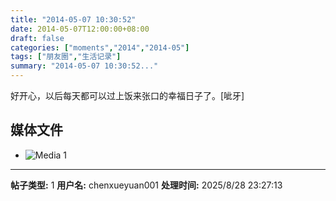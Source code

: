 ```yaml
---
title: "2014-05-07 10:30:52"
date: 2014-05-07T12:00:00+08:00
draft: false
categories: ["moments","2014","2014-05"]
tags: ["朋友圈","生活记录"]
summary: "2014-05-07 10:30:52..."
---
```


好开心，以后每天都可以过上饭来张口的幸福日子了。[呲牙]

## 媒体文件

- ![Media 1](/Moments/photos/2014-05-07/201405071030520.jpg)

---

**帖子类型:** 1
**用户名:** chenxueyuan001
**处理时间:** 2025/8/28 23:27:13
